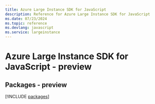 ```yaml
---
title: Azure Large Instance SDK for JavaScript
description: Reference for Azure Large Instance SDK for JavaScript
ms.date: 07/23/2024
ms.topic: reference
ms.devlang: javascript
ms.service: largeinstance
---
```

# Azure Large Instance SDK for JavaScript - preview
## Packages - preview
[!INCLUDE [packages](large-instance-index.md)]